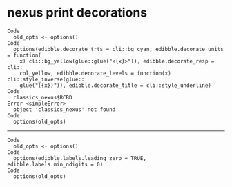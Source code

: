 # nexus print decorations

    Code
      old_opts <- options()
    Code
      options(edibble.decorate_trts = cli::bg_cyan, edibble.decorate_units = function(
        x) cli::bg_yellow(glue::glue("<{x}>")), edibble.decorate_resp = cli::
        col_yellow, edibble.decorate_levels = function(x) cli::style_inverse(glue::
        glue("({x})")), edibble.decorate_title = cli::style_underline)
    Code
      classics_nexus$RCBD
    Error <simpleError>
      object 'classics_nexus' not found
    Code
      options(old_opts)

---

    Code
      old_opts <- options()
    Code
      options(edibble.labels.leading_zero = TRUE, edibble.labels.min_ndigits = 0)
    Code
      options(old_opts)

